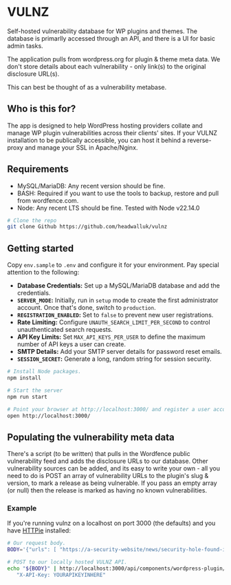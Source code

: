 # VULNZ

Self-hosted vulnerability database for WP plugins and themes. The database is primarlly accessed through an API, and there is a UI for basic admin tasks.

The application pulls from wordpress.org for plugin & theme meta data. We don't store details about each vulnerability - only link(s) to the original disclosure URL(s).

This can best be thought of as a vulnerability metabase.

## Who is this for?

The app is designed to help WordPress hosting providers collate and manage WP plugin vulnerabilities across their clients' sites. If your VULNZ installation to be publically accessible, you can host it behind a reverse-proxy and manage your SSL in Apache/Nginx.

## Requirements

* MySQL/MariaDB: Any recent version should be fine.
* BASH: Required if you want to use the tools to backup, restore and pull from wordfence.com.
* Node: Any recent LTS should be fine. Tested with Node v22.14.0

```bash
# Clone the repo
git clone Github https://github.com/headwalluk/vulnz

```

## Getting started

Copy `env.sample` to `.env` and configure it for your environment. Pay special attention to the following:

*   **Database Credentials:** Set up a MySQL/MariaDB database and add the credentials.
*   **`SERVER_MODE`:** Initially, run in `setup` mode to create the first administrator account. Once that's done, switch to `production`.
*   **`REGISTRATION_ENABLED`:** Set to `false` to prevent new user registrations.
*   **Rate Limiting:** Configure `UNAUTH_SEARCH_LIMIT_PER_SECOND` to control unauthenticated search requests.
*   **API Key Limits:** Set `MAX_API_KEYS_PER_USER` to define the maximum number of API keys a user can create.
*   **SMTP Details:** Add your SMTP server details for password reset emails.
*   **`SESSION_SECRET`:** Generate a long, random string for session security.

```bash
# Install Node packages.
npm install

# Start the server
npm run start

# Point your browser at http://localhost:3000/ and register a user account.
open http://localhost:3000/
```

## Populating the vulnerability meta data

There's a script (to be written) that pulls in the Wordfence public vulnerability feed and adds the disclosure URLs to our database. Other vulnerability sources can be added, and its easy to write your own - all you need to do is POST an array of vulnerability URLs to the plugin's slug & version, to mark a release as being vulnerable. If you pass an empty array (or null) then the release is marked as having no known vulnerabilities.

### Example

If you're running vulnz on a localhost on port 3000 (the defaults) and you have [HTTPie](https://httpie.io/) installed:

```bash
# Our request body.
BODY='{"urls": [ "https://a-security-website/news/security-hole-found-in-woo-1-2-3/ ] }'

# POST to our locally hosted VULNZ API.
echo "${BODY}" | http://localhost:3000/api/components/wordpress-plugin/woocommerce/1.2.3 \
   "X-API-Key: YOURAPIKEYINHERE"
```

